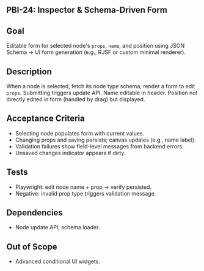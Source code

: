 ## PBI-24: Inspector & Schema-Driven Form

Goal
----
Editable form for selected node's `props`, `name`, and position using JSON Schema → UI form generation (e.g., RJSF or custom minimal renderer).

Description
-----------
When a node is selected, fetch its node type schema; render a form to edit `props`. Submitting triggers update API. Name editable in header. Position not directly edited in form (handled by drag) but displayed.

Acceptance Criteria
-------------------
- Selecting node populates form with current values.
- Changing props and saving persists; canvas updates (e.g., name label).
- Validation failures show field-level messages from backend errors.
- Unsaved changes indicator appears if dirty.

Tests
-----
- Playwright: edit node name + prop → verify persisted.
- Negative: invalid prop type triggers validation message.

Dependencies
------------
- Node update API; schema loader.

Out of Scope
------------
- Advanced conditional UI widgets.
